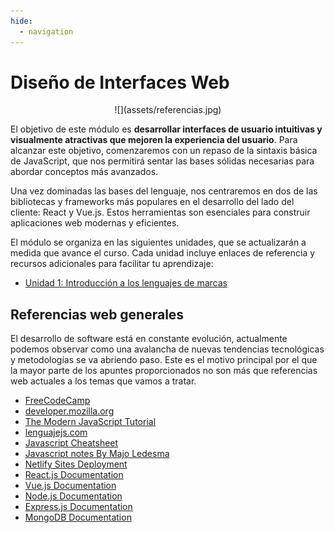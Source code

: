 ```yaml
---
hide:
  - navigation
---
```


# Diseño de Interfaces Web


<center>
![](assets/referencias.jpg)
</center>


El objetivo de este módulo es **desarrollar interfaces de usuario intuitivas y visualmente atractivas que mejoren la experiencia del usuario**. Para alcanzar este objetivo, comenzaremos con un repaso de la sintaxis básica de JavaScript, que nos permitirá sentar las bases sólidas necesarias para abordar conceptos más avanzados.

Una vez dominadas las bases del lenguaje, nos centraremos en dos de las bibliotecas y frameworks más populares en el desarrollo del lado del cliente: React y Vue.js. Estos herramientas son esenciales para construir aplicaciones web modernas y eficientes.

El módulo se organiza en las siguientes unidades, que se actualizarán a medida que avance el curso. Cada unidad incluye enlaces de referencia y recursos adicionales para facilitar tu aprendizaje:

* [Unidad 1: Introducción a los lenguajes de marcas](ud1.md)


## Referencias web generales

El desarrollo de software está en constante evolución, actualmente podemos observar como una avalancha de nuevas tendencias tecnológicas y metodologías se va abriendo paso. Este es el motivo principal por el que la mayor parte de los apuntes proporcionados no son más que referencias web actuales a los temas que vamos a tratar.

* [FreeCodeCamp](https://www.freecodecamp.org/)
* [developer.mozilla.org](https://developer.mozilla.org/es/docs/Web/JavaScript)
* [The Modern JavaScript Tutorial](https://javascript.info/)
* [lenguajejs.com](https://lenguajejs.com/javascript/)
* [Javascript Cheatsheet](/assets/javascript-cheatsheet.pdf)
* [Javascript notes By Majo Ledesma](/assets/js-notesByMajoLedesma.pdf)
* [Netlify Sites Deployment](https://docs.netlify.com/site-deploys/create-deploys/)
* [React.js Documentation](https://es.react.dev/)
* [Vue.js Documentation](https://vuejs.org/guide/introduction.html)
* [Node.js Documentation](https://nodejs.org/es/docs)
* [Express.js Documentation](https://expressjs.com/es/)
* [MongoDB Documentation](https://www.mongodb.com/docs/)
